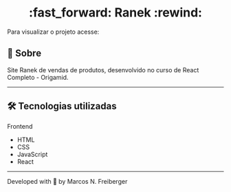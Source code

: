 <h1 align = "center"> :fast_forward: Ranek :rewind: </h1>

Para visualizar o projeto acesse:

## 📖 Sobre

<p>Site Ranek de vendas de produtos, desenvolvido no curso de React Completo - Origamid.</p>

---

## 🛠 Tecnologias utilizadas

Frontend

- HTML
- CSS
- JavaScript
- React

---

Developed with 💙 by Marcos N. Freiberger

